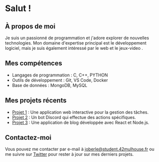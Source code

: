 # Salut !

## À propos de moi
Je suis un passionné de programmation et j'adore explorer de nouvelles technologies. Mon domaine d'expertise principal est le développement logiciel, mais je suis également intéressé par le web et le jeux-video  .

## Mes compétences
- Langages de programmation : C, C++, PYTHON
- Outils de développement : Git, VS Code, Docker
- Base de données : MongoDB, MySQL

## Mes projets récents
- [Projet 1](lien-vers-le-projet) : Une application web interactive pour la gestion des tâches.
- [Projet 2](lien-vers-le-projet) : Un bot Discord qui effectue des actions spécifiques.
- [Projet 3](lien-vers-le-projet) : Une application de blog développée avec React et Node.js.

## Contactez-moi
Vous pouvez me contacter par e-mail à joberle@student.42mulhouse.fr ou me suivre sur [Twitter](lien-vers-votre-compte-twitter) pour rester à jour sur mes derniers projets.

